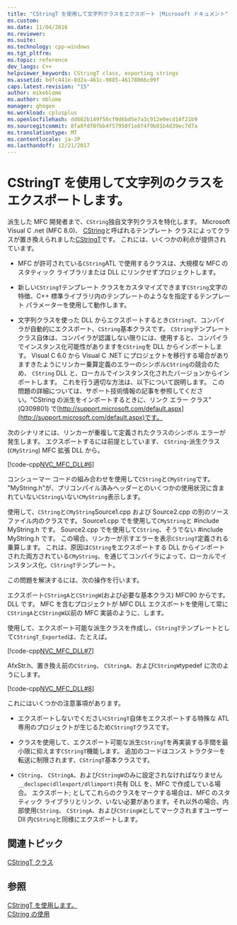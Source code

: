 ```yaml
---
title: "CStringT を使用して文字列クラスをエクスポート |Microsoft ドキュメント"
ms.custom: 
ms.date: 11/04/2016
ms.reviewer: 
ms.suite: 
ms.technology: cpp-windows
ms.tgt_pltfrm: 
ms.topic: reference
dev_langs: C++
helpviewer_keywords: CStringT class, exporting strings
ms.assetid: bdfc441e-8d2a-461c-9885-46178066c09f
caps.latest.revision: "15"
author: mikeblome
ms.author: mblome
manager: ghogen
ms.workload: cplusplus
ms.openlocfilehash: dd662b149f56cf0d6bd5e7a3c912e0ecd14f21b9
ms.sourcegitcommit: 8fa8fdf0fbb4f57950f1e8f4f9b81b4d39ec7d7a
ms.translationtype: MT
ms.contentlocale: ja-JP
ms.lasthandoff: 12/21/2017
---
```

# <a name="exporting-string-classes-using-cstringt"></a>CStringT を使用して文字列のクラスをエクスポートします。
派生した MFC 開発者まで、`CString`独自文字列クラスを特化します。 Microsoft Visual C .net (MFC 8.0)、 [CString](../atl-mfc-shared/using-cstring.md)と呼ばれるテンプレート クラスによってクラスが置き換えられました[CStringT](../atl-mfc-shared/reference/cstringt-class.md)です。 これには、いくつかの利点が提供されています。  
  
-   MFC が許可されている`CString`ATL で使用するクラスは、大規模な MFC のスタティック ライブラリまたは DLL にリンクせずプロジェクトします。  
  
-   新しい`CStringT`テンプレート クラスをカスタマイズできます`CString`文字の特徴、C++ 標準ライブラリ内のテンプレートのようなを指定するテンプレート パラメーターを使用して動作します。  
  
-   文字列クラスを使った DLL からエクスポートするとき`CStringT`、コンパイラが自動的にエクスポート、`CString`基本クラスです。 `CString`テンプレート クラス自体は、コンパイラが認識しない限りには、使用すると、コンパイラでインスタンス化可能性がありますを`CString`を DLL からインポートします。 Visual C 6.0 から Visual C .NET にプロジェクトを移行する場合がありますきたようにリンカー乗算定義のエラーのシンボル`CString`の競合のため、 `CString` DLL と、ローカルでインスタンス化されたバージョンからインポートします。 これを行う適切な方法は、以下について説明します。 この問題の詳細については、サポート技術情報の記事を参照してください。"CString の派生をインポートするときに、リンク エラー クラス"(Q309801) で[http://support.microsoft.com/default.aspx](http://support.microsoft.com/default.aspx)です。  
  
 次のシナリオには、リンカーが重複して定義されたクラスのシンボル エラーが発生します。 エクスポートするには前提としています、 `CString`-派生クラス (`CMyString`) MFC 拡張 DLL から。  
  
 [!code-cpp[NVC_MFC_DLL#6](../atl-mfc-shared/codesnippet/cpp/exporting-string-classes-using-cstringt_1.cpp)]  
  
 コンシューマー コードの組み合わせを使用して`CString`と`CMyString`です。 "MyString.h"が、プリコンパイル済みヘッダーとのいくつかの使用状況に含まれていない`CString`いない`CMyString`表示します。  
  
 使用して、`CString`と`CMyString`Source1.cpp および Source2.cpp の別のソース ファイル内のクラスです。 Source1.cpp でを使用して`CMyString`と #include MyString.h です。 Source2.cpp でを使用して`CString`、そうでない #include MyString.h です。 この場合、リンカーが示すエラーを表示`CStringT`定義される乗算します。 これは、原因は`CString`をエクスポートする DLL からインポートされた両方されている`CMyString`、を通じてコンパイラによって、ローカルでインスタンス化、`CStringT`テンプレート。  
  
 この問題を解決するには、次の操作を行います。  
  
 エクスポート`CStringA`と`CStringW`(および必要な基本クラス) MFC90 からです。DLL です。 MFC を含むプロジェクトが MFC DLL エクスポートを使用して常に`CStringA`と`CStringW`以前の MFC 実装のように、します。  
  
 使用して、エクスポート可能な派生クラスを作成し、`CStringT`テンプレートとして`CStringT_Exported`は、たとえば。  
  
 [!code-cpp[NVC_MFC_DLL#7](../atl-mfc-shared/codesnippet/cpp/exporting-string-classes-using-cstringt_2.cpp)]  
  
 AfxStr.h、置き換え前の`CString`、 `CStringA`、および`CStringW`typedef に次のようにします。  
  
 [!code-cpp[NVC_MFC_DLL#8](../atl-mfc-shared/codesnippet/cpp/exporting-string-classes-using-cstringt_3.cpp)]  
  
 これにはいくつかの注意事項があります。  
  
-   エクスポートしないでください`CStringT`自体をエクスポートする特殊な ATL 専用のプロジェクトが生じるため`CStringT`クラスです。  
  
-   クラスを使用して、エクスポート可能な派生`CStringT`を再実装する手間を最小限に抑えます`CStringT`機能します。 追加のコードはコンス トラクターを転送に制限されます、`CStringT`基本クラスです。  
  
-   `CString`、 `CStringA`、および`CStringW`のみに設定されなければなりません`__declspec(dllexport/dllimport)`共有 DLL を、MFC で作成している場合。 エクスポート; としてこれらのクラスをマークする場合は、MFC のスタティック ライブラリとリンク、いない必要があります。それ以外の場合、内部使用`CString`、 `CStringA`、および`CStringW`としてマークされますユーザー Dll 内`CString`と同様にエクスポートします。  
  
## <a name="related-topics"></a>関連トピック  
 [CStringT クラス](../atl-mfc-shared/reference/cstringt-class.md)  
  
## <a name="see-also"></a>参照  
 [CStringT を使用します。](../atl-mfc-shared/using-cstringt.md)   
 [CString の使用](../atl-mfc-shared/using-cstring.md)

